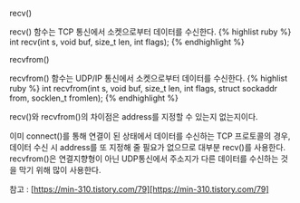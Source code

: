 recv()

recv() 함수는 TCP 통신에서 소켓으로부터 데이터를 수신한다.
{% highlist ruby %}
int recv(int s, void buf, size_t len, int flags);
{% endhighlight %}

recvfrom()

recvfrom() 함수는 UDP/IP 통신에서 소켓으로부터 데이터를 수신한다.
{% highlist ruby %}
int recvfrom(int s, void buf, size_t len, int flags, struct sockaddr from, socklen_t fromlen);
{% endhighlight %}

recv()와 recvfrom()의 차이점은 address를 지정할 수 있는지 없는지이다.

이미 connect()를 통해 연결이 된 상태에서 데이터를 수신하는 TCP 프로토콜의 경우, 데이터 수신 시 address를 또 지정해 줄 필요가 없으므로 대부분 recv()를 사용한다. 
recvfrom()은 연결지향형이 아닌 UDP통신에서 주소지가 다른 데이터를 수신하는 것을 막기 위해 많이 사용한다.

참고 : [https://min-310.tistory.com/79][https://min-310.tistory.com/79]

[https://min-310.tistory.com/79]: https://min-310.tistory.com/79
